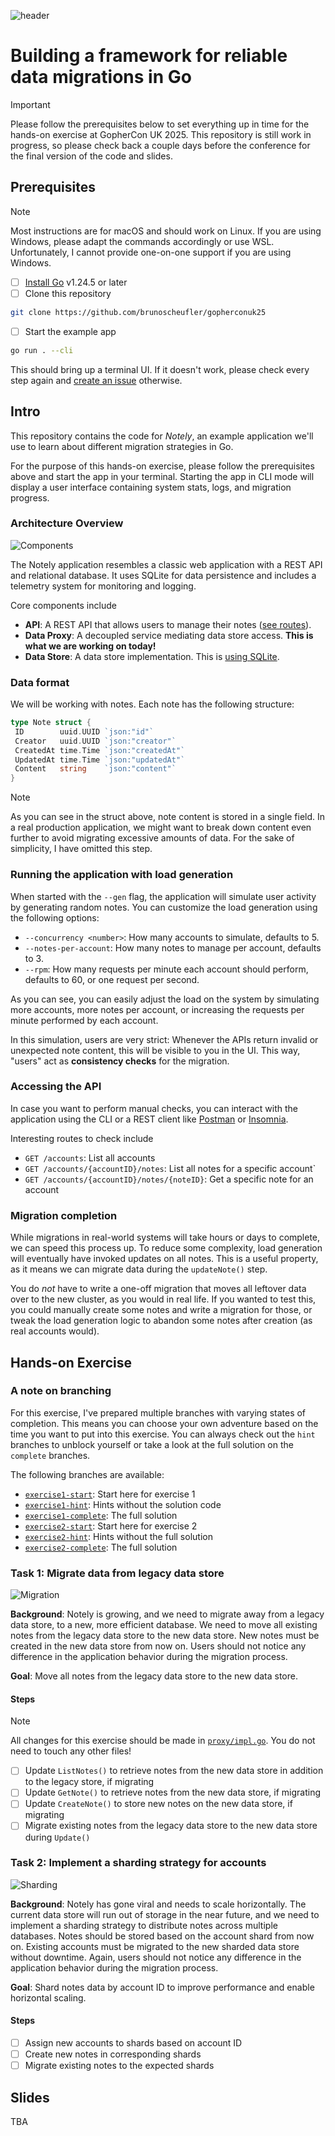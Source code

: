 ![header](./media/header.jpg)

# Building a framework for reliable data migrations in Go

> [!IMPORTANT]  
> Please follow the prerequisites below to set everything up in time for the hands-on exercise at GopherCon UK 2025. This repository is still work in progress, so please check back a couple days before the conference for the final version of the code and slides.

## Prerequisites

> [!NOTE]  
> Most instructions are for macOS and should work on Linux. If you are using Windows, please adapt the commands accordingly or use WSL. Unfortunately, I cannot provide one-on-one support if you are using Windows.

- [ ] [Install Go](https://go.dev/doc/install) v1.24.5 or later
- [ ] Clone this repository

```bash
git clone https://github.com/brunoscheufler/gopherconuk25
```

- [ ] Start the example app

```bash
go run . --cli
```

This should bring up a terminal UI. If it doesn't work, please check every step again and [create an issue](https://github.com/BrunoScheufler/GopherConUK25/issues/new) otherwise.

## Intro

This repository contains the code for _Notely_, an example application we'll use to learn about different migration strategies in Go.

For the purpose of this hands-on exercise, please follow the prerequisites above and start the app in your terminal. Starting the app in CLI mode will display a user interface containing system stats, logs, and migration progress.

### Architecture Overview

![Components](./media/Components.png)

The Notely application resembles a classic web application with a REST API and relational database. It uses SQLite for data persistence and includes a telemetry system for monitoring and logging.

Core components include

- **API**: A REST API that allows users to manage their notes ([see routes](./restapi/server.go)).
- **Data Proxy**: A decoupled service mediating data store access. **This is what we are working on today!**
- **Data Store**: A data store implementation. This is [using SQLite](./store/sqlite.go).

### Data format

We will be working with notes. Each note has the following structure:

```go
type Note struct {
 ID        uuid.UUID `json:"id"`
 Creator   uuid.UUID `json:"creator"`
 CreatedAt time.Time `json:"createdAt"`
 UpdatedAt time.Time `json:"updatedAt"`
 Content   string    `json:"content"`
}
```

> [!NOTE]
> As you can see in the struct above, note content is stored in a single field. In a real production application, we might want to break down content even further to avoid migrating excessive amounts of data. For the sake of simplicity, I have omitted this step.

### Running the application with load generation

When started with the `--gen` flag, the application will simulate user activity by generating random notes. You can customize the load generation using the following options:

- `--concurrency <number>`: How many accounts to simulate, defaults to 5.
- `--notes-per-account`: How many notes to manage per account, defaults to 3.
- `--rpm`: How many requests per minute each account should perform, defaults to 60, or one request per second.

As you can see, you can easily adjust the load on the system by simulating more accounts, more notes per account, or increasing the requests per minute performed by each account.

In this simulation, users are very strict: Whenever the APIs return invalid or unexpected note content, this will be visible to you in the UI. This way, "users" act as **consistency checks** for the migration.

### Accessing the API

In case you want to perform manual checks, you can interact with the application using the CLI or a REST client like [Postman](https://www.postman.com/) or [Insomnia](https://insomnia.rest/).

Interesting routes to check include

- `GET /accounts`: List all accounts
- `GET /accounts/{accountID}/notes`: List all notes for a specific account`
- `GET /accounts/{accountID}/notes/{noteID}`: Get a specific note for an account

### Migration completion

While migrations in real-world systems will take hours or days to complete, we can speed this process up. To reduce some complexity, load generation will eventually have invoked updates on all notes. This is a useful property, as it means we can migrate data during the `updateNote()` step.

You do _not_ have to write a one-off migration that moves all leftover data over to the new cluster, as you would in real life. If you wanted to test this, you could manually create some notes and write a migration for those, or tweak the load generation logic to abandon some notes after creation (as real accounts would).

## Hands-on Exercise

### A note on branching

For this exercise, I've prepared multiple branches with varying states of completion. This means you can choose your own adventure based on the time you want to put into this exercise. You can always check out the `hint` branches to unblock yourself or take a look at the full solution on the `complete` branches.

The following branches are available:

- [`exercise1-start`](https://github.com/BrunoScheufler/GopherConUK25/tree/exercise1-start): Start here for exercise 1
- [`exercise1-hint`](https://github.com/BrunoScheufler/GopherConUK25/tree/exercise1-hint): Hints without the solution code
- [`exercise1-complete`](https://github.com/BrunoScheufler/GopherConUK25/tree/exercise1-complete): The full solution
- [`exercise2-start`](https://github.com/BrunoScheufler/GopherConUK25/tree/exercise2-start): Start here for exercise 2
- [`exercise2-hint`](https://github.com/BrunoScheufler/GopherConUK25/tree/exercise2-hint): Hints without the full solution
- [`exercise2-complete`](https://github.com/BrunoScheufler/GopherConUK25/tree/exercise2-complete): The full solution

### Task 1: Migrate data from legacy data store

![Migration](./media/Migration.png)

**Background**: Notely is growing, and we need to migrate away from a legacy data store, to a new, more efficient database. We need to move all existing notes from the legacy data store to the new data store. New notes must be created in the new data store from now on. Users should not notice any difference in the application behavior during the migration process.

**Goal**: Move all notes from the legacy data store to the new data store.

#### Steps

> [!NOTE]
> All changes for this exercise should be made in [`proxy/impl.go`](./proxy/impl.go). You do not need to touch any other files!

- [ ] Update `ListNotes()` to retrieve notes from the new data store in addition to the legacy store, if migrating
- [ ] Update `GetNote()` to retrieve notes from the new data store, if migrating
- [ ] Update `CreateNote()` to store new notes on the new data store, if migrating
- [ ] Migrate existing notes from the legacy data store to the new data store during `Update()`

### Task 2: Implement a sharding strategy for accounts

![Sharding](./media/Sharding.png)

**Background**: Notely has gone viral and needs to scale horizontally. The current data store will run out of storage in the near future, and we need to implement a sharding strategy to distribute notes across multiple databases. Notes should be stored based on the account shard from now on. Existing accounts must be migrated to the new sharded data store without downtime. Again, users should not notice any difference in the application behavior during the migration process.

**Goal**: Shard notes data by account ID to improve performance and enable horizontal scaling.

#### Steps

- [ ] Assign new accounts to shards based on account ID
- [ ] Create new notes in corresponding shards
- [ ] Migrate existing notes to the expected shards

## Slides

TBA
